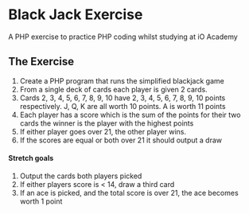 <h1>Black Jack Exercise</h1>
A PHP exercise to practice PHP coding whilst studying at iO Academy
<h2>The Exercise</h2>
<ol>
  <li>Create a PHP program that runs the simplified blackjack game</li>
  <li>From a single deck of cards each player is given 2 cards.</li>
  <li>Cards 2, 3, 4, 5, 6, 7, 8, 9, 10 have 2, 3, 4, 5, 6, 7, 8, 9, 10 points respectively. J, Q, K are all worth 10 points. A is worth 11 points</li>
  <li>Each player has a score which is the sum of the points for their two cards the winner is the player with the highest points</li>
  <li>If either player goes over 21, the other player wins.</li>
  <li>If the scores are equal or both over 21 it should output a draw</li>
</ol>
<h4>Stretch goals</h4>
<ol>
  <li>Output the cards both players picked</li>
  <li>If either players score is < 14, draw a third card</li>
  <li>If an ace is picked, and the total score is over 21, the ace becomes worth 1 point</li>
</ol>
